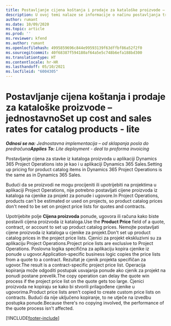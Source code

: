 ```yaml
---
title: Postavljanje cijena koštanja i prodaje za kataloške proizvode – jednostavno
description: U ovoj temi nalaze se informacije o načinu postavljanja troškova i prodajnih cijena za stavke u katalogu proizvoda.
author: rumant
ms.date: 10/09/2020
ms.topic: article
ms.prod: ''
ms.reviewer: kfend
ms.author: rumant
ms.openlocfilehash: 4995859696c844e99593139f63dffbf86a52f2f0
ms.sourcegitcommit: 40f68387f594180af64a5e5c748b6efa188bd300
ms.translationtype: HT
ms.contentlocale: hr-HR
ms.lasthandoff: 05/10/2021
ms.locfileid: "6004305"
---
```

# <a name="set-up-cost-and-sales-rates-for-catalog-products---lite"></a><span data-ttu-id="9fbf9-103">Postavljanje cijena koštanja i prodaje za kataloške proizvode – jednostavno</span><span class="sxs-lookup"><span data-stu-id="9fbf9-103">Set up cost and sales rates for catalog products - lite</span></span>

<span data-ttu-id="9fbf9-104">_**Odnosi se na:** Jednostavna implementacija – od sklapanja posla do predračuna_</span><span class="sxs-lookup"><span data-stu-id="9fbf9-104">_**Applies To:** Lite deployment - deal to proforma invoicing_</span></span>


<span data-ttu-id="9fbf9-105">Postavljanje cijena za stavke iz kataloga proizvoda u aplikaciji Dynamics 365 Project Operations isto je kao i u aplikaciji Dynamics 365 Sales.</span><span class="sxs-lookup"><span data-stu-id="9fbf9-105">Setting up pricing for product catalog items in Dynamics 365 Project Operations is the same as in Dynamics 365 Sales.</span></span>

<span data-ttu-id="9fbf9-106">Budući da se proizvodi ne mogu procijeniti ili upotrijebiti na projektima u aplikaciji Project Operations, nije potrebno postavljati cijene proizvoda iz kataloga na cjenike za projekt za ponude i ugovore.</span><span class="sxs-lookup"><span data-stu-id="9fbf9-106">In Project Operations, products can't be estimated or used on projects, so product catalog prices don't need to be set on project price lists for quotes and contracts.</span></span>

<span data-ttu-id="9fbf9-107">Upotrijebite polje **Cijena proizvoda** ponude, ugovora ili računa kako biste postavili cijena proizvoda iz kataloga.</span><span class="sxs-lookup"><span data-stu-id="9fbf9-107">Use the **Product Price** field of a quote, contract, or account to set up product catalog prices.</span></span> <span data-ttu-id="9fbf9-108">Nemojte postavljati cijene proizvoda iz kataloga u cjenike za projekt.</span><span class="sxs-lookup"><span data-stu-id="9fbf9-108">Don't set up product catalog prices in the project price lists.</span></span> <span data-ttu-id="9fbf9-109">Cjenici za projekt ekskluzivni su za aplikaciju Project Operations.</span><span class="sxs-lookup"><span data-stu-id="9fbf9-109">Project price lists are exclusive to Project Operations.</span></span> <span data-ttu-id="9fbf9-110">Poslovna logika specifična za aplikaciju kopira cjenike iz ponude u ugovor.</span><span class="sxs-lookup"><span data-stu-id="9fbf9-110">Application-specific business logic copies the price lists from a quote to a contract.</span></span> <span data-ttu-id="9fbf9-111">Rezultat je cjenik projekta specifičan za ugovor.</span><span class="sxs-lookup"><span data-stu-id="9fbf9-111">The result is a contract-specific project price list.</span></span> <span data-ttu-id="9fbf9-112">Operacija kopiranja može odgoditi postupak usvajanja ponude ako cjenik za projekt na ponudi postane prevelik.</span><span class="sxs-lookup"><span data-stu-id="9fbf9-112">The copy operation can delay the quote win process if the project price list on the quote gets too large.</span></span> <span data-ttu-id="9fbf9-113">Cjenici proizvoda ne kopiraju se kako bi stvorili prilagođene cjenike u ugovorima.</span><span class="sxs-lookup"><span data-stu-id="9fbf9-113">Product price lists aren't copied to create custom price lists on contracts.</span></span> <span data-ttu-id="9fbf9-114">Budući da nije uključeno kopiranje, to ne utječe na izvedbu postupka ponude.</span><span class="sxs-lookup"><span data-stu-id="9fbf9-114">Because there's no copying involved, the performance of the quote process isn't affected.</span></span>


[!INCLUDE[footer-include](../../includes/footer-banner.md)]